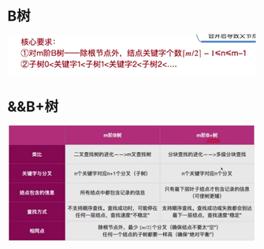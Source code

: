 # B树
![输入图片说明](/imgs/2025-09-08/37EjJL7rSksjKbyf.png)

# &&B+树
![输入图片说明](/imgs/2025-09-08/uWeErkT7dcQcDq5P.png)
<!--stackedit_data:
eyJoaXN0b3J5IjpbMTI1Mjk5NDg5MV19
-->